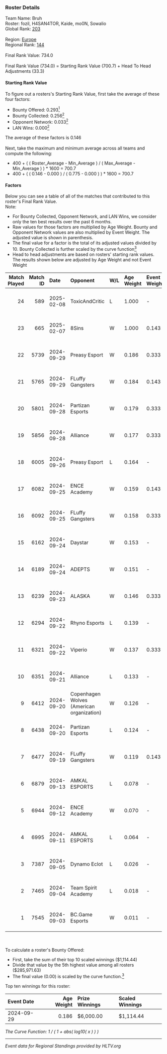 ### Roster Details<br />
Team Name: Bruh<br />
Roster: fozil, H4SAN4TOR, Kaide, mo0N, Sowalio<br />
Global Rank: [203](../../standings_global_2025_02_28.md)<br />
<br />
Region: [Europe]( ../../standings_europe_2025_02_28.md)<br />
Regional Rank: [144]( ../../standings_europe_2025_02_28.md)<br />
<br />
Final Rank Value:  734.0<br />
<br />
Final Rank Value (734.0) = Starting Rank Value (700.7) + Head To Head Adjustments (33.3)<br />

#### Starting Rank Value<br />
To figure out a rosters's Starting Rank Value, first take the average of these four factors:<br />
- Bounty Offered: 0.293[<sup>1</sup>](#table2)
- Bounty Collected: 0.256[<sup>2</sup>](#table1)
- Opponent Network: 0.033[<sup>2</sup>](#table1)
- LAN Wins: 0.000[<sup>2</sup>](#table1)

The average of these factors is 0.146<br />
<br />
Next, take the maximum and minimum average across all teams and compute the following:<br />
- 400 + ( ( Roster_Average - Min_Average ) / ( Max_Average - Min_Average ) ) * 1600 = 700.7
- 400 + ( ( 0.146 - 0.000 ) / ( 0.775 - 0.000 ) ) * 1600 = 700.7


#### Factors<br />
Below you can see a table of all of the matches that contributed to this roster's Final Rank Value.<br />
Note:<br />

- For Bounty Collected, Opponent Network, and LAN Wins, we consider only the ten best results over the past 6 months.
- Raw values for those factors are multiplied by Age Weight. Bounty and Opponent Network values are also multiplied by Event Weight. The adjusted value is shown in parenthesis.
- The final value for a factor is the total of its adjusted values divided by 10. Bounty Collected is further scaled by the curve function[<sup>3</sup>](#curveFunction)
- Head to head adjustments are based on rosters' starting rank values. The results shown below are adjusted by Age Weight and not Event Weight
<span id="table1"></span><br />


| Match Played | Match ID | Date       | Opponent                                  | W/L | Age Weight | Event Weight | Bounty Collected | Opponent Network | LAN Wins  | H2H Adj. | Roster                                 |
| -: | -: | :- | :- | :- | :- | :- | :- | :- | :- | -: | :- |
|           24 |      589 | 2025-02-08 | ToxicAndCritic                            | L   | 1.000      | -            | -                | -                | -         |   -22.91 | fozil, H4SAN4TOR, Kaide, mo0N, Sowalio |
|           23 |      665 | 2025-02-07 | 8Sins                                     | W   | 1.000      | 0.143        | 0.006 (0.001)    | 0.251 (0.036)    | 0 (0.000) |    23.14 | fozil, H4SAN4TOR, Kaide, mo0N, Sowalio |
|           22 |     5739 | 2024-09-29 | Preasy Esport                             | W   | 0.186      | 0.333        | 0.014 (0.001)    | 0.566 (0.035)    | 0 (0.000) |     3.72 | forkyz, Kaide, mo0N, Sowalio, tasman   |
|           21 |     5765 | 2024-09-29 | FLuffy Gangsters                          | W   | 0.184      | 0.143        | 0.017 (0.000)    | 1.000 (0.026)    | 0 (0.000) |     3.65 | forkyz, Kaide, mo0N, Sowalio, tasman   |
|           20 |     5801 | 2024-09-28 | Partizan Esports                          | W   | 0.179      | 0.333        | 0.097 (0.006)    | 0.878 (0.052)    | 0 (0.000) |     5.19 | forkyz, Kaide, mo0N, Sowalio, tasman   |
|           19 |     5856 | 2024-09-28 | Alliance                                  | W   | 0.177      | 0.333        | 0.018 (0.001)    | 0.515 (0.030)    | 0 (0.000) |     4.32 | forkyz, Kaide, mo0N, Sowalio, tasman   |
|           18 |     6005 | 2024-09-26 | Preasy Esport                             | L   | 0.164      | -            | -                | -                | -         |    -1.83 | forkyz, Kaide, mo0N, Sowalio, tasman   |
|           17 |     6082 | 2024-09-25 | ENCE Academy                              | W   | 0.159      | 0.143        | 0.010 (0.000)    | 0.703 (0.016)    | 0 (0.000) |     3.34 | forkyz, Kaide, mo0N, Sowalio, tasman   |
|           16 |     6092 | 2024-09-25 | FLuffy Gangsters                          | W   | 0.158      | 0.333        | 0.017 (0.001)    | 1.000 (0.053)    | 0 (0.000) |     3.19 | forkyz, Kaide, mo0N, Sowalio, tasman   |
|           15 |     6162 | 2024-09-24 | Daystar                                   | W   | 0.153      | -            | -                | -                | 0 (0.000) |     2.11 | forkyz, Kaide, mo0N, Sowalio, tasman   |
|           14 |     6189 | 2024-09-24 | ADEPTS                                    | W   | 0.151      | -            | -                | -                | 0 (0.000) |     2.29 | forkyz, Kaide, mo0N, Sowalio, tasman   |
|           13 |     6239 | 2024-09-23 | ALASKA                                    | W   | 0.146      | 0.333        | 0.036 (0.002)    | 0.940 (0.046)    | 0 (0.000) |     4.30 | forkyz, Kaide, mo0N, Sowalio, tasman   |
|           12 |     6294 | 2024-09-22 | Rhyno Esports                             | L   | 0.139      | -            | -                | -                | -         |    -2.26 | forkyz, Kaide, mo0N, Sowalio, tasman   |
|           11 |     6321 | 2024-09-22 | Viperio                                   | W   | 0.137      | 0.333        | 0.002 (0.000)    | 0.444 (0.020)    | -         |     2.64 | forkyz, Kaide, mo0N, Sowalio, tasman   |
|           10 |     6351 | 2024-09-21 | Alliance                                  | L   | 0.133      | -            | -                | -                | -         |    -0.89 | forkyz, Kaide, mo0N, Sowalio, tasman   |
|            9 |     6412 | 2024-09-20 | Copenhagen Wolves (American organization) | W   | 0.126      | -            | -                | -                | -         |     1.20 | forkyz, Kaide, mo0N, Sowalio, tasman   |
|            8 |     6438 | 2024-09-20 | Partizan Esports                          | L   | 0.124      | -            | -                | -                | -         |    -0.26 | forkyz, Kaide, mo0N, Sowalio, tasman   |
|            7 |     6477 | 2024-09-19 | FLuffy Gangsters                          | W   | 0.119      | 0.143        | 0.017 (0.000)    | 1.000 (0.017)    | -         |     2.48 | forkyz, Kaide, mo0N, Sowalio, tasman   |
|            6 |     6879 | 2024-09-13 | AMKAL ESPORTS                             | L   | 0.078      | -            | -                | -                | -         |    -0.96 | Chill, Kaide, mo0N, Something, Sowalio |
|            5 |     6944 | 2024-09-12 | ENCE Academy                              | W   | 0.070      | -            | -                | -                | -         |     1.53 | Chill, Kaide, mo0N, Something, Sowalio |
|            4 |     6995 | 2024-09-11 | AMKAL ESPORTS                             | L   | 0.064      | -            | -                | -                | -         |    -0.78 | Chill, Kaide, mo0N, Something, Sowalio |
|            3 |     7387 | 2024-09-05 | Dynamo Eclot                              | L   | 0.026      | -            | -                | -                | -         |    -0.06 | Chill, Kaide, mo0N, Something, Sowalio |
|            2 |     7465 | 2024-09-04 | Team Spirit Academy                       | L   | 0.018      | -            | -                | -                | -         |    -0.09 | Chill, Kaide, mo0N, Something, Sowalio |
|            1 |     7545 | 2024-09-03 | BC.Game Esports                           | W   | 0.011      | -            | -                | -                | -         |     0.24 | Chill, Kaide, mo0N, Something, Sowalio |

<br />
<span id="table2"></span><br />
To calculate a roster's Bounty Offered:<br />

- First, take the sum of their top 10 scaled winnings ($1,114.44)
- Divide that value by the 5th highest value among all rosters ($285,971.63)
- The final value (0.00) is scaled by the curve function.[<sup>3</sup>](#curveFunction)

Top ten winnings for this roster:<br />

| Event Date | Age Weight | Prize Winnings | Scaled Winnings |
| :- | -: | :- | :- |
| 2024-09-29 |      0.186 | $6,000.00      | $1,114.44       |


<span id="curveFunction"></span>_The Curve Function: 1 / ( 1 + abs( log10( x ) ) )_<br />

---
_Event data for Regional Standings provided by HLTV.org_<br />
